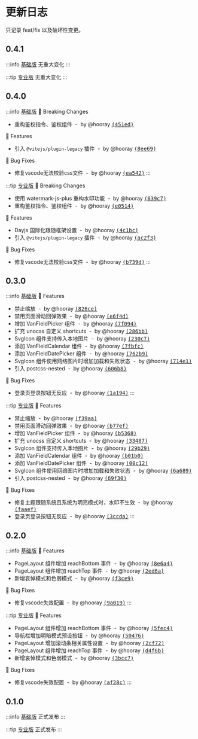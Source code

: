 # 更新日志

只记录 feat/fix 以及破坏性变更。

## 0.4.1

:::info [基础版](https://github.com/fantastic-mobile/basic/releases/tag/v0.4.1)
无重大变化
:::

:::tip [专业版](https://github.com/fantastic-mobile/pro/releases/tag/v0.4.1)
无重大变化
:::

## 0.4.0

:::info [基础版](https://github.com/fantastic-mobile/basic/releases/tag/v0.4.0)
🚨 Breaking Changes

- 重构鉴权指令、鉴权组件 &nbsp;-&nbsp; by @hooray [<samp>(451ed)</samp>](https://github.com/fantastic-mobile/basic/commit/451ed3d)

🚀 Features

- 引入 `@vitejs/plugin-legacy` 插件 &nbsp;-&nbsp; by @hooray [<samp>(8ee69)</samp>](https://github.com/fantastic-mobile/basic/commit/8ee69b1)

🐞 Bug Fixes

- 修复vscode无法校验css文件 &nbsp;-&nbsp; by @hooray [<samp>(ea542)</samp>](https://github.com/fantastic-mobile/basic/commit/ea54269)
:::

:::tip [专业版](https://github.com/fantastic-mobile/pro/releases/tag/v0.4.0)
🚨 Breaking Changes

- 使用 watermark-js-plus 重构水印功能 &nbsp;-&nbsp; by @hooray [<samp>(839c7)</samp>](https://github.com/fantastic-mobile/pro/commit/839c77c)
- 重构鉴权指令、鉴权组件 &nbsp;-&nbsp; by @hooray [<samp>(e0514)</samp>](https://github.com/fantastic-mobile/pro/commit/e0514c9)

🚀 Features

- Dayjs 国际化跟随框架设置 &nbsp;-&nbsp; by @hooray [<samp>(4c1bc)</samp>](https://github.com/fantastic-mobile/pro/commit/4c1bc87)
- 引入 `@vitejs/plugin-legacy` 插件 &nbsp;-&nbsp; by @hooray [<samp>(ac2f3)</samp>](https://github.com/fantastic-mobile/pro/commit/ac2f3ff)

🐞 Bug Fixes

- 修复vscode无法校验css文件 &nbsp;-&nbsp; by @hooray [<samp>(b739d)</samp>](https://github.com/fantastic-mobile/pro/commit/b739df6)
:::

## 0.3.0

:::info [基础版](https://github.com/fantastic-mobile/basic/releases/tag/v0.3.0)
🚀 Features

- 禁止缩放 &nbsp;-&nbsp; by @hooray [<samp>(826ce)</samp>](https://github.com/fantastic-mobile/basic/commit/826ce7b)
- 禁用页面滑动回弹效果 &nbsp;-&nbsp; by @hooray [<samp>(e6f4d)</samp>](https://github.com/fantastic-mobile/basic/commit/e6f4d06)
- 增加 VanFieldPicker 组件 &nbsp;-&nbsp; by @hooray [<samp>(7f094)</samp>](https://github.com/fantastic-mobile/basic/commit/7f094d4)
- 扩充 unocss 自定义 shortcuts &nbsp;-&nbsp; by @hooray [<samp>(286bb)</samp>](https://github.com/fantastic-mobile/basic/commit/286bb3a)
- SvgIcon 组件支持传入本地图片 &nbsp;-&nbsp; by @hooray [<samp>(230c7)</samp>](https://github.com/fantastic-mobile/basic/commit/230c77a)
- 添加 VanFieldCalendar 组件 &nbsp;-&nbsp; by @hooray [<samp>(7fbfc)</samp>](https://github.com/fantastic-mobile/basic/commit/7fbfc92)
- 添加 VanFieldDatePicker 组件 &nbsp;-&nbsp; by @hooray [<samp>(762b9)</samp>](https://github.com/fantastic-mobile/basic/commit/762b92a)
- SvgIcon 组件使用网络图片时增加加载和失败状态 &nbsp;-&nbsp; by @hooray [<samp>(714e1)</samp>](https://github.com/fantastic-mobile/basic/commit/714e1c9)
- 引入 postcss-nested &nbsp;-&nbsp; by @hooray [<samp>(606b8)</samp>](https://github.com/fantastic-mobile/basic/commit/606b8ef)

🐞 Bug Fixes

- 登录页登录按钮无反应 &nbsp;-&nbsp; by @hooray [<samp>(1a194)</samp>](https://github.com/fantastic-mobile/basic/commit/1a19498)
:::

:::tip [专业版](https://github.com/fantastic-mobile/pro/releases/tag/v0.3.0)
🚀 Features

- 禁止缩放 &nbsp;-&nbsp; by @hooray [<samp>(f39aa)</samp>](https://github.com/fantastic-mobile/pro/commit/f39aabd)
- 禁用页面滑动回弹效果 &nbsp;-&nbsp; by @hooray [<samp>(b77ef)</samp>](https://github.com/fantastic-mobile/pro/commit/b77efc1)
- 增加 VanFieldPicker 组件 &nbsp;-&nbsp; by @hooray [<samp>(b5368)</samp>](https://github.com/fantastic-mobile/pro/commit/b53688e)
- 扩充 unocss 自定义 shortcuts &nbsp;-&nbsp; by @hooray [<samp>(33487)</samp>](https://github.com/fantastic-mobile/pro/commit/3348735)
- SvgIcon 组件支持传入本地图片 &nbsp;-&nbsp; by @hooray [<samp>(29b29)</samp>](https://github.com/fantastic-mobile/pro/commit/29b290a)
- 添加 VanFieldCalendar 组件 &nbsp;-&nbsp; by @hooray [<samp>(b01b0)</samp>](https://github.com/fantastic-mobile/pro/commit/b01b0ea)
- 添加 VanFieldDatePicker 组件 &nbsp;-&nbsp; by @hooray [<samp>(00c12)</samp>](https://github.com/fantastic-mobile/pro/commit/00c1213)
- SvgIcon 组件使用网络图片时增加加载和失败状态 &nbsp;-&nbsp; by @hooray [<samp>(6a689)</samp>](https://github.com/fantastic-mobile/pro/commit/6a689f8)
- 引入 postcss-nested &nbsp;-&nbsp; by @hooray [<samp>(69f30)</samp>](https://github.com/fantastic-mobile/pro/commit/69f3063)

🐞 Bug Fixes

- 修复主题跟随系统且系统为明亮模式时，水印不生效 &nbsp;-&nbsp; by @hooray [<samp>(faaef)</samp>](https://github.com/fantastic-mobile/pro/commit/faaef14)
- 登录页登录按钮无反应 &nbsp;-&nbsp; by @hooray [<samp>(3ccda)</samp>](https://github.com/fantastic-mobile/pro/commit/3ccda06)
:::

## 0.2.0

:::info [基础版](https://github.com/fantastic-mobile/basic/releases/tag/v0.2.0)
🚀 Features

- PageLayout 组件增加 reachBottom 事件 &nbsp;-&nbsp; by @hooray [<samp>(8e6a4)</samp>](https://github.com/fantastic-mobile/basic/commit/8e6a4f1)
- PageLayout 组件增加 reachTop 事件 &nbsp;-&nbsp; by @hooray [<samp>(2ed6a)</samp>](https://github.com/fantastic-mobile/basic/commit/2ed6adc)
- 新增哀悼模式和色弱模式 &nbsp;-&nbsp; by @hooray [<samp>(f3ce9)</samp>](https://github.com/fantastic-mobile/basic/commit/f3ce965)

🐞 Bug Fixes

- 修复vscode失效配置 &nbsp;-&nbsp; by @hooray [<samp>(9a019)</samp>](https://github.com/fantastic-mobile/basic/commit/9a01975)
:::

:::tip [专业版](https://github.com/fantastic-mobile/pro/releases/tag/v0.2.0)
🚀 Features

- PageLayout 组件增加 reachBottom 事件 &nbsp;-&nbsp; by @hooray [<samp>(5fec4)</samp>](https://github.com/fantastic-mobile/pro/commit/5fec449)
- 导航栏增加明暗模式预设按钮 &nbsp;-&nbsp; by @hooray [<samp>(50476)</samp>](https://github.com/fantastic-mobile/pro/commit/5047640)
- PageLayout 增加滚动条相关属性设置 &nbsp;-&nbsp; by @hooray [<samp>(2cf72)</samp>](https://github.com/fantastic-mobile/pro/commit/2cf72c3)
- PageLayout 组件增加 reachTop 事件 &nbsp;-&nbsp; by @hooray [<samp>(d4f6b)</samp>](https://github.com/fantastic-mobile/pro/commit/d4f6bfc)
- 新增哀悼模式和色弱模式 &nbsp;-&nbsp; by @hooray [<samp>(3bcc7)</samp>](https://github.com/fantastic-mobile/pro/commit/3bcc7dc)

🐞 Bug Fixes

- 修复vscode失效配置 &nbsp;-&nbsp; by @hooray [<samp>(af28c)</samp>](https://github.com/fantastic-mobile/pro/commit/af28cef)
:::

## 0.1.0

:::info [基础版](https://github.com/fantastic-mobile/basic/releases/tag/v0.1.0)
正式发布
:::

:::tip [专业版](https://github.com/fantastic-mobile/pro/releases/tag/v0.1.0)
正式发布
:::
